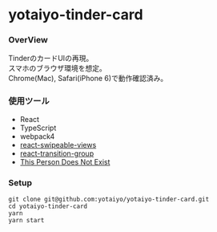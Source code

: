 # yotaiyo-tinder-card

### OverView
TinderのカードUIの再現。  
スマホのブラウザ環境を想定。  
Chrome(Mac), Safari(iPhone 6)で動作確認済み。

### 使用ツール
- React
- TypeScript
- webpack4
- [react-swipeable-views](https://github.com/oliviertassinari/react-swipeable-views)
- [react-transition-group](https://github.com/reactjs/react-transition-group)
- [This Person Does Not Exist](https://thispersondoesnotexist.com/)

### Setup
```
git clone git@github.com:yotaiyo/yotaiyo-tinder-card.git
cd yotaiyo-tinder-card
yarn
yarn start
```